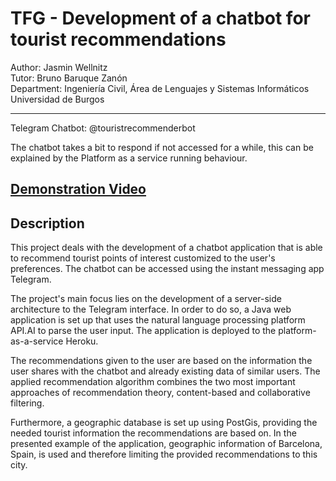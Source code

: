 # TFG - Development of a chatbot for tourist recommendations  

Author: Jasmin Wellnitz  
Tutor: Bruno Baruque Zanón  
Department: Ingeniería Civil, Área de Lenguajes y Sistemas Informáticos  
Universidad de Burgos  

----
 Telegram Chatbot: @touristrecommenderbot
 
 The chatbot takes a bit to respond if not accessed for a while, this
 can be explained by the Platform as a service running behaviour.
 
 [Demonstration Video](Documentation/demo.mp4)
----
## Description

This project deals with the development of a chatbot application that
is able to recommend tourist points of interest customized to the user's
preferences. The chatbot can be accessed using the instant messaging
app Telegram.

The project's main focus lies on the development of a server-side
architecture to the Telegram interface. In order to do so, a Java web
application is set up that uses the natural language processing platform
API.AI to parse the user input. The application is deployed to
the platform-as-a-service Heroku.

The recommendations given to the user are based on the information
the user shares with the chatbot and already existing data of similar
users. The applied recommendation algorithm combines the two most
important approaches of recommendation theory, content-based and collaborative filtering.

Furthermore, a geographic database is set up using PostGis, providing
the needed tourist information the recommendations are based on.
In the presented example of the application, geographic information of
Barcelona, Spain, is used and therefore limiting the provided recommendations to this city.